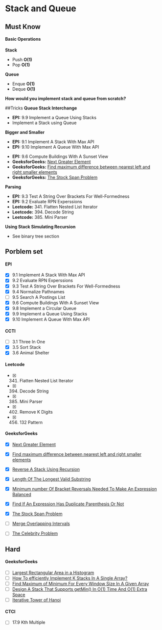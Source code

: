 # Stack and Queue

## Must Know
#### Basic Operations
**Stack**
* Push **O(1)**
* Pop **O(1)**

**Queue**
* Enque **O(1)**
* Deque **O(1)**

**How would you implement stack and queue from scratch?**

##Tricks
**Queue Stack Interchange**
* **EPI:** 9.9 Implement a Queue Using Stacks
* Implement a Stack using Queue

**Bigger and Smaller**
* **EPI:** 9.1 Implement A Stack With Max API
* **EPI:** 9.10 Implement A Queue With Max API
- **EPI:** 9.6 Compute Buildings With A Sunset View
- **GeeksforGeeks:** [Next Greater Element](http://www.geeksforgeeks.org/next-greater-element/)
- **GeeksforGeeks:** [Find maximum difference between nearest left and right smaller elements](http://www.geeksforgeeks.org/find-maximum-difference-between-nearest-left-and-right-smaller-elements/)
- **GeeksforGeeks:** [The Stock Span Problem](http://www.geeksforgeeks.org/the-stock-span-problem/)

**Parsing**
* **EPI:** 9.3 Test A String Over Brackets For Well-Formedness
* **EPI:** 9.2 Evaluate RPN Experssions
* **Leetcode:** 341. Flatten Nested List Iterator
* **Leetcode:** 394. Decode String
* **Leetcode:** 385. Mini Parser

**Using Stack Simulating Recursion**
* See binary tree section

## Porblem set

#### EPI
- [x] 9.1 Implement A Stack With Max API
- [x] 9.2 Evaluate RPN Experssions
- [x] 9.3 Test A String Over Brackets For Well-Formedness
- [x] 9.4 Normalize Pathnames
- [ ] 9.5 Search A Postings List
- [x] 9.6 Compute Buildings With A Sunset View
- [x] 9.8 Implement a Circular Queue
- [x] 9.9 Implement a Queue Using Stacks
- [x] 9.10 Implement A Queue With Max API

#### CCTI
- [ ] 3.1 Three In One
- [x] 3.5 Sort Stack
- [x] 3.6 Animal Shelter

#### Leetcode
- [x] 341. Flatten Nested List Iterator
- [x] 394. Decode String
- [x] 385. Mini Parser
- [x] 402. Remove K Digits
- [x] 456. 132 Pattern

#### GeeksforGeeks
- [x] [Next Greater Element](http://www.geeksforgeeks.org/next-greater-element/)
- [x] [Find maximum difference between nearest left and right smaller elements](http://www.geeksforgeeks.org/find-maximum-difference-between-nearest-left-and-right-smaller-elements/)
- [x] [Reverse A Stack Using Recursion](http://www.geeksforgeeks.org/reverse-a-stack-using-recursion/)
- [x] [Length Of The Longest Valid Substring](http://www.geeksforgeeks.org/length-of-the-longest-valid-substring/)
- [x] [Minimum number Of Bracket Reversals Needed To Make An Expression Balanced](http://www.geeksforgeeks.org/minimum-number-of-bracket-reversals-needed-to-make-an-expression-balanced/)
- [x] [Find If An Expression Has Duplicate Parenthesis Or Not](http://www.geeksforgeeks.org/find-expression-duplicate-parenthesis-not/)
- [x] [The Stock Span Problem](http://www.geeksforgeeks.org/the-stock-span-problem/)
- [ ] [Merge Overlapping Intervals](http://www.geeksforgeeks.org/merging-intervals/)
- [ ] [The Celebrity Problem](http://www.geeksforgeeks.org/the-celebrity-problem/)


## Hard
#### GeeksforGeeks
- [ ] [Largest Rectangular Area in a Histogram](https://leetcode.com/problems/largest-rectangle-in-histogram/description/)
- [ ] [How To efficiently Implement K Stacks In A Single Array?](http://www.geeksforgeeks.org/efficiently-implement-k-stacks-single-array/)
- [ ] [Find Maximum of Minimum For Every Window Size In A Given Array](http://www.geeksforgeeks.org/find-the-maximum-of-minimums-for-every-window-size-in-a-given-array/)
- [ ] [Design A Stack That Supports getMin() In O(1) Time And O(1) Extra Space](http://www.geeksforgeeks.org/design-a-stack-that-supports-getmin-in-o1-time-and-o1-extra-space/)
- [ ] [Iterative Tower of Hanoi](http://www.geeksforgeeks.org/iterative-tower-of-hanoi/)

#### CTCI
- [ ] 17.9 Kth Multiple
